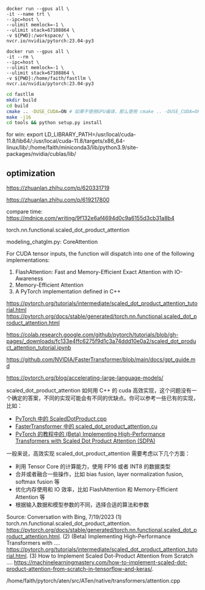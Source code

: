 ```
docker run --gpus all \
-it --name trt \
--ipc=host \
--ulimit memlock=-1 \
--ulimit stack=67108864 \
-v ${PWD}:/workspace/ \
nvcr.io/nvidia/pytorch:23.04-py3
```


```
docker run --gpus all \
-it --rm \
--ipc=host \
--ulimit memlock=-1 \
--ulimit stack=67108864 \
-v ${PWD}:/home/faith/fastllm \
nvcr.io/nvidia/pytorch:23.04-py3
```


``` sh
cd fastllm
mkdir build
cd build
cmake .. -DUSE_CUDA=ON # 如果不使用GPU编译，那么使用 cmake .. -DUSE_CUDA=OFF
make -j16
cd tools && python setup.py install
```

for win:
export LD_LIBRARY_PATH=/usr/local/cuda-11.8/lib64/:/usr/local/cuda-11.8/targets/x86_64-linux/lib/:/home/faith/miniconda3/lib/python3.9/site-packages/nvidia/cublas/lib/


## optimization

https://zhuanlan.zhihu.com/p/620331719

https://zhuanlan.zhihu.com/p/619217800


compare time:
https://mdnice.com/writing/9f132e6af4694d0c9a6155d3cb31a8b4

torch.nn.functional.scaled_dot_product_attention

modeling_chatglm.py: CoreAttention


For CUDA tensor inputs, the function will dispatch into one of the following implementations:

1. FlashAttention: Fast and Memory-Efficient Exact Attention with IO-Awareness
2. Memory-Efficient Attention
3. A PyTorch implementation defined in C++

https://pytorch.org/tutorials/intermediate/scaled_dot_product_attention_tutorial.html
https://pytorch.org/docs/stable/generated/torch.nn.functional.scaled_dot_product_attention.html


https://colab.research.google.com/github/pytorch/tutorials/blob/gh-pages/_downloads/fc133e4ffc6275f9d1c3a74ddd10e0a2/scaled_dot_product_attention_tutorial.ipynb


https://github.com/NVIDIA/FasterTransformer/blob/main/docs/gpt_guide.md


https://pytorch.org/blog/accelerating-large-language-models/


scaled_dot_product_attention 如何用 C++ 的 cuda 高效实现，这个问题没有一个确定的答案，不同的实现可能会有不同的优缺点。你可以参考一些已有的实现，比如：

- [PyTorch 中的 ScaledDotProduct.cpp](https://github.com/pytorch/pytorch/blob/master/aten/src/ATen/native/cuda/ScaledDotProduct.cpp)
- [FasterTransformer 中的 scaled_dot_product_attention.cu](https://github.com/NVIDIA/FasterTransformer/blob/main/src/decoding/scaled_dot_product_attention.cu)
- [PyTorch 的教程中的 (Beta) Implementing High-Performance Transformers with Scaled Dot Product Attention (SDPA)](https://pytorch.org/tutorials/intermediate/scaled_dot_product_attention_tutorial.html)

一般来说，高效实现 scaled_dot_product_attention 需要考虑以下几个方面：

- 利用 Tensor Core 的计算能力，使用 FP16 或者 INT8 的数据类型
- 合并或者融合一些操作，比如 bias fusion, layer normalization fusion, softmax fusion 等
- 优化内存使用和 IO 效率，比如 FlashAttention 和 Memory-Efficient Attention 等
- 根据输入数据和模型参数的不同，选择合适的算法和参数

Source: Conversation with Bing, 7/19/2023
(1) torch.nn.functional.scaled_dot_product_attention. https://pytorch.org/docs/stable/generated/torch.nn.functional.scaled_dot_product_attention.html.
(2) (Beta) Implementing High-Performance Transformers with .... https://pytorch.org/tutorials/intermediate/scaled_dot_product_attention_tutorial.html.
(3) How to Implement Scaled Dot-Product Attention from Scratch .... https://machinelearningmastery.com/how-to-implement-scaled-dot-product-attention-from-scratch-in-tensorflow-and-keras/.


/home/faith/pytorch/aten/src/ATen/native/transformers/attention.cpp